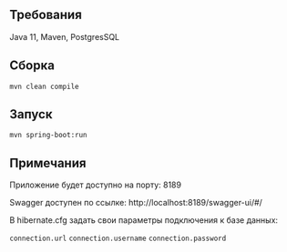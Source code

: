 ## Требования
Java 11,
Maven,
PostgresSQL 

## Сборка
`mvn clean compile`

## Запуск
`mvn spring-boot:run`

## Примечания
Приложение будет доступно на порту: 8189

Swagger доступен по ссылке: http://localhost:8189/swagger-ui/#/

В hibernate.cfg задать свои параметры подключения к базе данных:

`connection.url`
`connection.username`
`connection.password`


